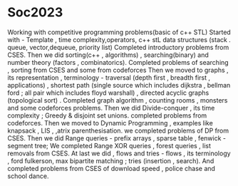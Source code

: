 # Soc2023
Working with competitive programming problems(basic of c++  STL)
Started with - Template , time complexity,operators, c++ stL data structures (stack . queue, vector,dequeue, priority list)
Completed introductory problems from CSES.
Then we did sorting(c++ , algorithms) , searching(binary) and number theory (factors , combinatorics).
Completed problems of searching , sorting from CSES and some from codeforces
Then we moved to graphs , its representation , terminology - traversal (depth first , breadth first , applications) , shortest path (single source which includes dijkstra , bellman ford ; all pair which includes floyd warshall) , directed acyclic graphs (topological sort) .
Completed graph algorithm , counting rooms , monsters and some codeforces problems.
Then we did Divide-conquer , its time complexity ; Greedy & disjoint set unions.
completed problems from codeforces.
Then we moved to Dynamic Programming , examples like knapsack , LIS , ,atrix parenthesisation.
we completed problems of DP from CSES.
Then we did Range queries - prefix arrays , sparse table , fenwick - segment tree;
We completed Range XOR queries , forest queries , list removals from CSES.
At last we did , flows and tries - flows , its terminology , ford fulkerson, max bipartite matching ; tries (insertion , search).
And completed problems from CSES of download speed , police chase and school dance.
